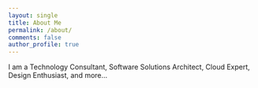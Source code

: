 ```yaml
---
layout: single
title: About Me
permalink: /about/
comments: false
author_profile: true
---
```


I am a Technology Consultant, Software Solutions Architect, Cloud Expert, Design Enthusiast, and more...
